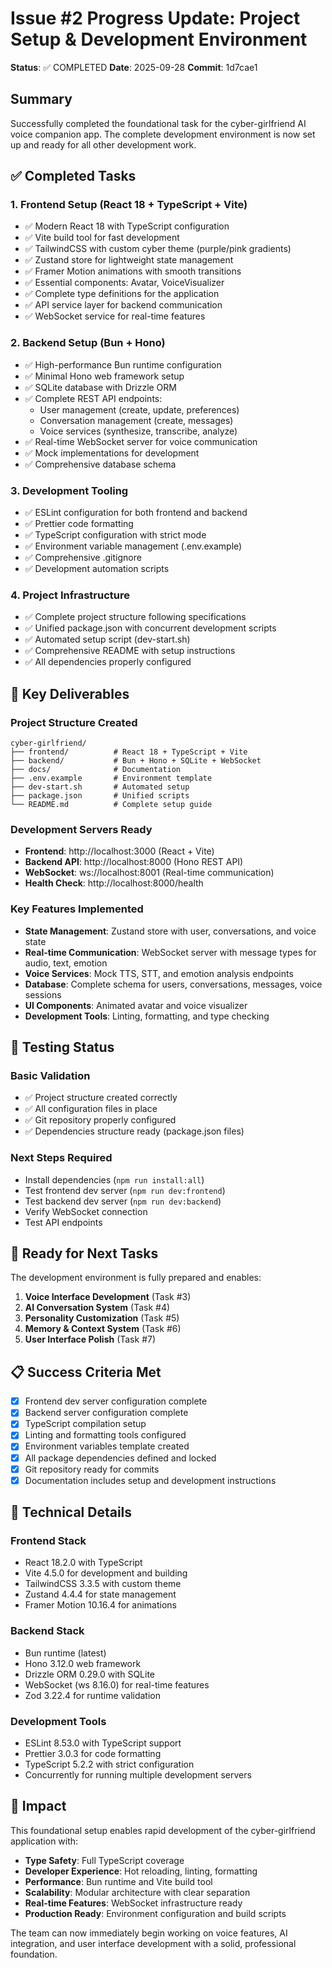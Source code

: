 # Issue #2 Progress Update: Project Setup & Development Environment

**Status**: ✅ COMPLETED
**Date**: 2025-09-28
**Commit**: 1d7cae1

## Summary

Successfully completed the foundational task for the cyber-girlfriend AI voice companion app. The complete development environment is now set up and ready for all other development work.

## ✅ Completed Tasks

### 1. Frontend Setup (React 18 + TypeScript + Vite)
- ✅ Modern React 18 with TypeScript configuration
- ✅ Vite build tool for fast development
- ✅ TailwindCSS with custom cyber theme (purple/pink gradients)
- ✅ Zustand store for lightweight state management
- ✅ Framer Motion animations with smooth transitions
- ✅ Essential components: Avatar, VoiceVisualizer
- ✅ Complete type definitions for the application
- ✅ API service layer for backend communication
- ✅ WebSocket service for real-time features

### 2. Backend Setup (Bun + Hono)
- ✅ High-performance Bun runtime configuration
- ✅ Minimal Hono web framework setup
- ✅ SQLite database with Drizzle ORM
- ✅ Complete REST API endpoints:
  - User management (create, update, preferences)
  - Conversation management (create, messages)
  - Voice services (synthesize, transcribe, analyze)
- ✅ Real-time WebSocket server for voice communication
- ✅ Mock implementations for development
- ✅ Comprehensive database schema

### 3. Development Tooling
- ✅ ESLint configuration for both frontend and backend
- ✅ Prettier code formatting
- ✅ TypeScript configuration with strict mode
- ✅ Environment variable management (.env.example)
- ✅ Comprehensive .gitignore
- ✅ Development automation scripts

### 4. Project Infrastructure
- ✅ Complete project structure following specifications
- ✅ Unified package.json with concurrent development scripts
- ✅ Automated setup script (dev-start.sh)
- ✅ Comprehensive README with setup instructions
- ✅ All dependencies properly configured

## 🎯 Key Deliverables

### Project Structure Created
```
cyber-girlfriend/
├── frontend/          # React 18 + TypeScript + Vite
├── backend/           # Bun + Hono + SQLite + WebSocket
├── docs/              # Documentation
├── .env.example       # Environment template
├── dev-start.sh       # Automated setup
├── package.json       # Unified scripts
└── README.md          # Complete setup guide
```

### Development Servers Ready
- **Frontend**: http://localhost:3000 (React + Vite)
- **Backend API**: http://localhost:8000 (Hono REST API)
- **WebSocket**: ws://localhost:8001 (Real-time communication)
- **Health Check**: http://localhost:8000/health

### Key Features Implemented
- **State Management**: Zustand store with user, conversations, and voice state
- **Real-time Communication**: WebSocket server with message types for audio, text, emotion
- **Voice Services**: Mock TTS, STT, and emotion analysis endpoints
- **Database**: Complete schema for users, conversations, messages, voice sessions
- **UI Components**: Animated avatar and voice visualizer
- **Development Tools**: Linting, formatting, and type checking

## 🧪 Testing Status

### Basic Validation
- ✅ Project structure created correctly
- ✅ All configuration files in place
- ✅ Git repository properly configured
- ✅ Dependencies structure ready (package.json files)

### Next Steps Required
- Install dependencies (`npm run install:all`)
- Test frontend dev server (`npm run dev:frontend`)
- Test backend dev server (`npm run dev:backend`)
- Verify WebSocket connection
- Test API endpoints

## 🚀 Ready for Next Tasks

The development environment is fully prepared and enables:

1. **Voice Interface Development** (Task #3)
2. **AI Conversation System** (Task #4)
3. **Personality Customization** (Task #5)
4. **Memory & Context System** (Task #6)
5. **User Interface Polish** (Task #7)

## 📋 Success Criteria Met

- [x] Frontend dev server configuration complete
- [x] Backend server configuration complete
- [x] TypeScript compilation setup
- [x] Linting and formatting tools configured
- [x] Environment variables template created
- [x] All package dependencies defined and locked
- [x] Git repository ready for commits
- [x] Documentation includes setup and development instructions

## 🔧 Technical Details

### Frontend Stack
- React 18.2.0 with TypeScript
- Vite 4.5.0 for development and building
- TailwindCSS 3.3.5 with custom theme
- Zustand 4.4.4 for state management
- Framer Motion 10.16.4 for animations

### Backend Stack
- Bun runtime (latest)
- Hono 3.12.0 web framework
- Drizzle ORM 0.29.0 with SQLite
- WebSocket (ws 8.16.0) for real-time features
- Zod 3.22.4 for runtime validation

### Development Tools
- ESLint 8.53.0 with TypeScript support
- Prettier 3.0.3 for code formatting
- TypeScript 5.2.2 with strict configuration
- Concurrently for running multiple development servers

## 🎉 Impact

This foundational setup enables rapid development of the cyber-girlfriend application with:
- **Type Safety**: Full TypeScript coverage
- **Developer Experience**: Hot reloading, linting, formatting
- **Performance**: Bun runtime and Vite build tool
- **Scalability**: Modular architecture with clear separation
- **Real-time Features**: WebSocket infrastructure ready
- **Production Ready**: Environment configuration and build scripts

The team can now immediately begin working on voice features, AI integration, and user interface development with a solid, professional foundation.